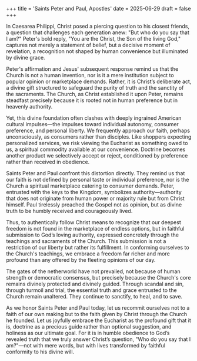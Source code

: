 +++
title = 'Saints Peter and Paul, Apostles'
date = 2025-06-29
draft = false
+++

In Caesarea Philippi, Christ posed a piercing question to his closest friends, a question that challenges each generation anew: "But who do you say that I am?" Peter's bold reply, "You are the Christ, the Son of the living God," captures not merely a statement of belief, but a decisive moment of revelation, a recognition not shaped by human convenience but illuminated by divine grace.

Peter's affirmation and Jesus' subsequent response remind us that the Church is not a human invention, nor is it a mere institution subject to popular opinion or marketplace demands. Rather, it is Christ’s deliberate act, a divine gift structured to safeguard the purity of truth and the sanctity of the sacraments. The Church, as Christ established it upon Peter, remains steadfast precisely because it is rooted not in human preference but in heavenly authority.

Yet, this divine foundation often clashes with deeply ingrained American cultural impulses—the impulses toward individual autonomy, consumer preference, and personal liberty. We frequently approach our faith, perhaps unconsciously, as consumers rather than disciples. Like shoppers expecting personalized services, we risk viewing the Eucharist as something owed to us, a spiritual commodity available at our convenience. Doctrine becomes another product we selectively accept or reject, conditioned by preference rather than received in obedience.

Saints Peter and Paul confront this distortion directly. They remind us that our faith is not defined by personal taste or individual preference, nor is the Church a spiritual marketplace catering to consumer demands. Peter, entrusted with the keys to the Kingdom, symbolizes authority—authority that does not originate from human power or majority rule but from Christ himself. Paul tirelessly preached the Gospel not as opinion, but as divine truth to be humbly received and courageously lived.

Thus, to authentically follow Christ means to recognize that our deepest freedom is not found in the marketplace of endless options, but in faithful submission to God’s loving authority, expressed concretely through the teachings and sacraments of the Church. This submission is not a restriction of our liberty but rather its fulfillment. In conforming ourselves to the Church's teachings, we embrace a freedom far richer and more profound than any offered by the fleeting opinions of our day.

The gates of the netherworld have not prevailed, not because of human strength or democratic consensus, but precisely because the Church's core remains divinely protected and divinely guided. Through scandal and sin, through turmoil and trial, the essential truth and grace entrusted to the Church remain unaltered. They continue to sanctify, to heal, and to save.

As we honor Saints Peter and Paul today, let us recommit ourselves not to a faith of our own making but to the faith given by Christ through the Church he founded. Let us joyfully embrace the Eucharist as the profound gift that it is, doctrine as a precious guide rather than optional suggestion, and holiness as our ultimate goal. For it is in humble obedience to God’s revealed truth that we truly answer Christ’s question, "Who do you say that I am?"—not with mere words, but with lives transformed by faithful conformity to his divine will.
